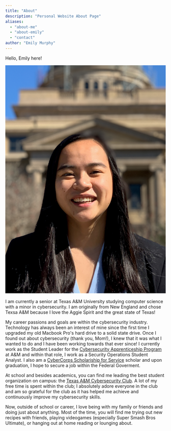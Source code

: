 ```yaml
---
title: "About"
description: "Personal Website About Page"
aliases:
  - "about-me"
  - "about-emily"
  - "contact"
author: "Emily Murphy"
---
```

Hello, Emily here! 

![Headshot Image](/posts/images/about/Headshot.png)

I am currently a senior at Texas A&M University studying computer science with a minor in cybersecurity. I am originally from New England and chose Texsa A&M because I love the Aggie Spirit and the great state of Texas!

My career passions and goals are within the cybersecurity industry. Technology has always been an interest of mine since the first time I upgraded my old Macbook Pro's hard drive to a solid state drive. Once I found out about cybersecurity (thank you, Mom!), I knew that it was what I wanted to do and I have been working towards that ever since! I currently work as the Student Leader for the [Cybersecurity Apprenticeship Program](cap.tamu.edu) at A&M and within that role, I work as a Security Operations Student Analyst. I also am a [CyberCorps Scholariship for Service](sfs.org) scholar and upon graduation, I hope to secure a job within the Federal Goverment.

At school and besides academics, you can find me leading the best student organization on campus: the [Texas A&M Cybersecurity Club](https://cybr.club/). A lot of my free time is spent within the club; I absolutely adore everyone in the club and am so grateful for the club as it has helped me achieve and continuously improve my cybersecurity skills.

Now, outside of school or career, I love being with my family or friends and doing just about anything. Most of the time, you will find me trying out new recipes with friends, playing videogames (especially Super Smash Bros Ultimate), or hanging out at home reading or lounging about.

